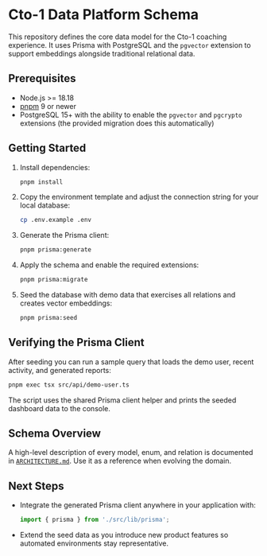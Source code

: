 # Cto-1 Data Platform Schema

This repository defines the core data model for the Cto-1 coaching experience. It uses Prisma with PostgreSQL and the `pgvector` extension to support embeddings alongside traditional relational data.

## Prerequisites

- Node.js \>= 18.18
- [pnpm](https://pnpm.io/) 9 or newer
- PostgreSQL 15+ with the ability to enable the `pgvector` and `pgcrypto` extensions (the provided migration does this automatically)

## Getting Started

1. Install dependencies:
   ```bash
   pnpm install
   ```
2. Copy the environment template and adjust the connection string for your local database:
   ```bash
   cp .env.example .env
   ```
3. Generate the Prisma client:
   ```bash
   pnpm prisma:generate
   ```
4. Apply the schema and enable the required extensions:
   ```bash
   pnpm prisma:migrate
   ```
5. Seed the database with demo data that exercises all relations and creates vector embeddings:
   ```bash
   pnpm prisma:seed
   ```

## Verifying the Prisma Client

After seeding you can run a sample query that loads the demo user, recent activity, and generated reports:

```bash
pnpm exec tsx src/api/demo-user.ts
```

The script uses the shared Prisma client helper and prints the seeded dashboard data to the console.

## Schema Overview

A high-level description of every model, enum, and relation is documented in [`ARCHITECTURE.md`](./ARCHITECTURE.md). Use it as a reference when evolving the domain.

## Next Steps

- Integrate the generated Prisma client anywhere in your application with:
  ```ts
  import { prisma } from './src/lib/prisma';
  ```
- Extend the seed data as you introduce new product features so automated environments stay representative.
